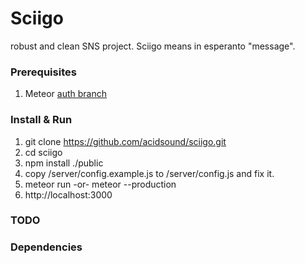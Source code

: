 Sciigo
===============
robust and clean SNS project.
Sciigo means in esperanto "message".

### Prerequisites
1. Meteor [auth branch](https://github.com/meteor/meteor/wiki/Getting-Started-with-Auth)

### Install & Run
1. git clone https://github.com/acidsound/sciigo.git
1. cd sciigo
1. npm install ./public
1. copy /server/config.example.js to /server/config.js and fix it.
1. meteor run -or- meteor --production
1. http://localhost:3000

### TODO

### Dependencies